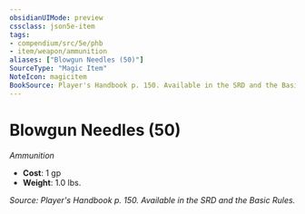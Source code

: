 ```yaml
---
obsidianUIMode: preview
cssclass: json5e-item
tags:
- compendium/src/5e/phb
- item/weapon/ammunition
aliases: ["Blowgun Needles (50)"]
SourceType: "Magic Item"
NoteIcon: magicitem
BookSource: Player's Handbook p. 150. Available in the SRD and the Basic Rules.
---
```

# Blowgun Needles (50)
*Ammunition*  

- **Cost**: 1 gp
- **Weight**: 1.0 lbs.

*Source: Player's Handbook p. 150. Available in the SRD and the Basic Rules.*